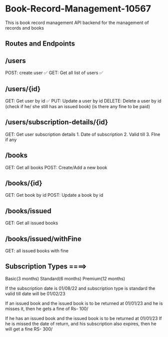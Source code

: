 # Book-Record-Management-10567

 This is book record management API backend for the management of records and books

## Routes and Endpoints

## /users

POST: create user ✅
GET: Get all list of users ✅

## /users/{id}

GET: Get user by id ✅
PUT: Update a user by id
DELETE: Delete a user by id (check if he/ she still has an issued book) (is there any fine to be paid)

## /users/subscription-details/{id}

GET: Get user subscription details
    1. Date of subscription
    2. Valid till
    3. FIne if any

## /books

GET: Get all books
POST: Create/Add a new book

## /books/{id}

GET: Get book by id
POST: Update a book by id

## /books/issued

GET: Get all issued books

## /books/issued/withFine

GET: all issued books with fine

## Subscription Types ====>

 Basic(3 months)
 Standard(6 months)
 Premium(12 months)

 If the subscription date is 01/08/22
 and subscription type is standard
 the valid till date will be 01/02/23

 If an issued book and the issued book is to be returned at 01/01/23
 and he is misses it, then he gets a fine of Rs- 100/

 If he has an issued book and the issued book is to be returned at 01/01/23
 If he is missed the date of return, and his subscription also expires, then he will get a fine RS- 300/

